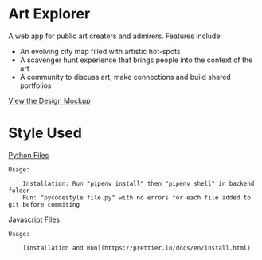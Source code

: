 # Art Explorer

A web app for public art creators and admirers. Features include:

- An evolving city map filled with artistic hot-spots
- A scavenger hunt experience that brings people into the context of the art
- A community to discuss art, make connections and build shared portfolios

[View the Design Mockup](https://framer.com/share/Wireframing--gsKx6BvxCiPsUeIGlnqr/z3TC9SJ5A)


# Style Used
[Python Files](https://pycodestyle.pycqa.org/en/latest/index.html)
    
    Usage:
        
        Installation: Run "pipenv install" then "pipenv shell" in backend folder
        Run: "pycodestyle file.py" with no errors for each file added to git before commiting

[Javascript Files](https://prettier.io/docs/en/index.html)
    
    Usage:
        
        [Installation and Run](https://prettier.io/docs/en/install.html)
